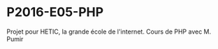 P2016-E05-PHP
=============

Projet pour HETIC, la grande école de l'internet. Cours de PHP avec M. Pumir
